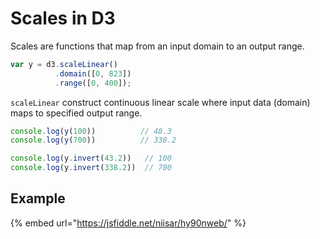 # Scales in D3

Scales are functions that map from an input domain to an output range.

```javascript
var y = d3.scaleLinear()
          .domain([0, 823])
          .range([0, 400]);
```

`scaleLinear` construct continuous linear scale where input data \(domain\) maps to specified output range.

```javascript
console.log(y(100))          // 48.3
console.log(y(700))          // 338.2
```

```javascript
console.log(y.invert(43.2))   // 100
console.log(y.invert(338.2))  // 700
```

## Example

{% embed url="https://jsfiddle.net/niisar/hy90nweb/" %}



